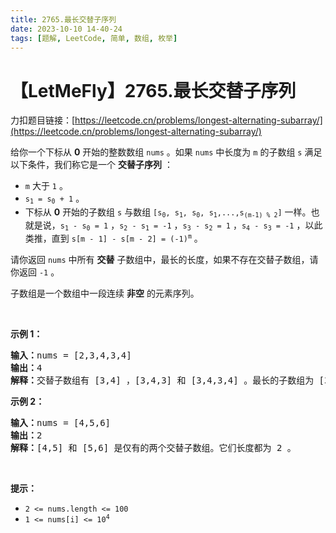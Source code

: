 ```yaml
---
title: 2765.最长交替子序列
date: 2023-10-10 14-40-24
tags: [题解, LeetCode, 简单, 数组, 枚举]
---
```


# 【LetMeFly】2765.最长交替子序列

力扣题目链接：[https://leetcode.cn/problems/longest-alternating-subarray/](https://leetcode.cn/problems/longest-alternating-subarray/)

<p>给你一个下标从 <strong>0</strong>&nbsp;开始的整数数组&nbsp;<code>nums</code>&nbsp;。如果 <code>nums</code>&nbsp;中长度为&nbsp;<code>m</code>&nbsp;的子数组&nbsp;<code>s</code>&nbsp;满足以下条件，我们称它是一个 <strong>交替子序列</strong> ：</p>

<ul>
	<li><code>m</code>&nbsp;大于&nbsp;<code>1</code>&nbsp;。</li>
	<li><code>s<sub>1</sub> = s<sub>0</sub> + 1</code>&nbsp;。</li>
	<li>下标从 <strong>0</strong> 开始的子数组&nbsp;<code>s</code>&nbsp;与数组&nbsp;<code>[s<sub>0</sub>, s<sub>1</sub>, s<sub>0</sub>, s<sub>1</sub>,...,s<sub>(m-1) % 2</sub>]</code>&nbsp;一样。也就是说，<code>s<sub>1</sub> - s<sub>0</sub> = 1</code>&nbsp;，<code>s<sub>2</sub> - s<sub>1</sub> = -1</code>&nbsp;，<code>s<sub>3</sub> - s<sub>2</sub> = 1</code>&nbsp;，<code>s<sub>4</sub> - s<sub>3</sub> = -1</code>&nbsp;，以此类推，直到&nbsp;<code>s[m - 1] - s[m - 2] = (-1)<sup>m</sup></code>&nbsp;。</li>
</ul>

<p>请你返回 <code>nums</code>&nbsp;中所有 <strong>交替</strong>&nbsp;子数组中，最长的长度，如果不存在交替子数组，请你返回 <code>-1</code>&nbsp;。</p>

<p>子数组是一个数组中一段连续 <strong>非空</strong>&nbsp;的元素序列。</p>

<p>&nbsp;</p>

<p><strong>示例 1：</strong></p>

<pre>
<b>输入：</b>nums = [2,3,4,3,4]
<b>输出：</b>4
<b>解释：</b>交替子数组有 [3,4] ，[3,4,3] 和 [3,4,3,4] 。最长的子数组为 [3,4,3,4] ，长度为4 。
</pre>

<p><strong>示例 2：</strong></p>

<pre>
<b>输入：</b>nums = [4,5,6]
<b>输出：</b>2
<strong>解释：</strong>[4,5] 和 [5,6] 是仅有的两个交替子数组。它们长度都为 2 。
</pre>

<p>&nbsp;</p>

<p><strong>提示：</strong></p>

<ul>
	<li><code>2 &lt;= nums.length &lt;= 100</code></li>
	<li><code>1 &lt;= nums[i] &lt;= 10<sup>4</sup></code></li>
</ul>


    